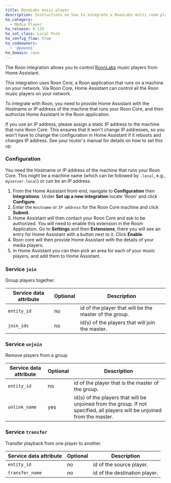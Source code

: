 ```yaml
---
title: RoonLabs music player
description: Instructions on how to integrate a RoonLabs multi room player into Home Assistant.
ha_category:
  - Media Player
ha_release: 0.115
ha_iot_class: Local Push
ha_config_flow: true
ha_codeowners:
  - '@pavoni'
ha_domain: roon
---
```


The Roon integration allows you to control [RoonLabs](https://roonlabs.com/) music players from Home Assistant.

This integration uses Roon Core, a Roon application that runs on a machine on your network. Via Roon Core, Home Assistant can control all the Roon music players on your network.

To integrate with Roon, you need to provide Home Assistant with the Hostname or IP address of the machine that runs your Roon Core, and then authorize Home Assistant in the Roon application.

If you use an IP address, please assign a static IP address to the machine that runs Roon Core. This ensures that it won't change IP addresses, so you won't have to change the configuration in Home Assistant if it reboots and changes IP address. See your router's manual for details on how to set this up.

### Configuration

You need the Hostname or IP address of the machine that runs your Roon Core. This might be a machine name (which can be followed by `.local`, e.g., `myserver.local`) or can be an IP address.

1. From the Home Assistant front-end, navigate to **Configuration** then **Integrations**. Under **Set up a new integration** locate 'Roon' and click **Configure**.
2. Enter the `Hostname` or `IP address` for the Roon Core machine and click **Submit**.
3. Home Assistant will then contact your Roon Core and ask to be authorized. You will need to enable this extension in the Room Application. Go to **Settings** and then **Extensions**, there you will see an entry for Home Assistant with a button next to it. Click **Enable**.
4. Roon core will then provide Home Assistant with the details of your media players.
5. In Home Assistant you can then pick an area for each of your music players, and add them to Home Assistant.

### Service `join`

Group players together.

| Service data attribute | Optional | Description |
| ---------------------- | -------- | ----------- |
| `entity_id` | no | id of the player that will be the master of the group.
| `join_ids` | no | id(s) of the players that will join the master.

### Service `unjoin`

Remove players from a group.

| Service data attribute | Optional | Description |
| ---------------------- | -------- | ----------- |
| `entity_id` | no | id of the player that is the master of the group.
| `unlink_name` | yes | id(s) of the players that will be unjoined from the group. If not specified, all players will be unjoined from the master.


### Service `transfer`

Transfer playback from one player to another.

| Service data attribute | Optional | Description |
| ---------------------- | -------- | ----------- |
| `entity_id` | no | id of the source player.
| `transfer_name` | no | id of the destination player.
